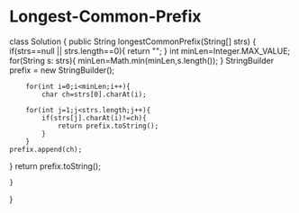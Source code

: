 # Longest-Common-Prefix
class Solution {
    public String longestCommonPrefix(String[] strs) {
        if(strs==null || strs.length==0){
            return "";
        }
        int minLen=Integer.MAX_VALUE;
        for(String s: strs){
            minLen=Math.min(minLen,s.length());
        }
        StringBuilder prefix = new StringBuilder();

        for(int i=0;i<minLen;i++){
            char ch=strs[0].charAt(i);
        
        for(int j=1;j<strs.length;j++){
            if(strs[j].charAt(i)!=ch){
                return prefix.toString();
            }
        }
    prefix.append(ch);
}
        return prefix.toString();
        
    }
}

